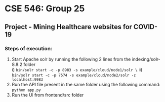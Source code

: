# CSE 546: Group 25
## Project - Mining Healthcare websites for COVID-19


### Steps of execution:
1) Start Apache solr by running the following 2 lines from the indexing/solr-8.8.2 folder \
i) `bin/solr start -c -p 8983 -s example/cloud/node1/solr \`
ii) `bin/solr start -c -p 7574 -s example/cloud/node2/solr -z localhost:9983`
2) Run the API file present in the same folder using the following command: `python app.py`
3) Run the UI from frontend/src folder
